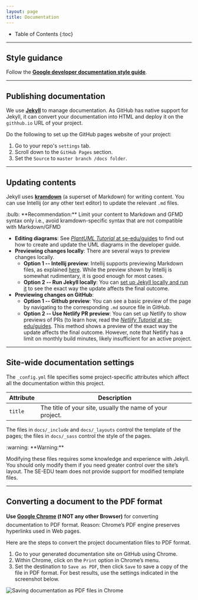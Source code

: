 ```yaml
---
layout: page
title: Documentation
---
```


* Table of Contents
{:toc}

--------------------------------------------------------------------------------------------------------------------

## Style guidance

Follow the [**Google developer documentation style guide**](https://developers.google.com/style).

--------------------------------------------------------------------------------------------------------------------

## Publishing documentation

We use [**Jekyll**](https://jekyllrb.com/) to manage documentation. As GitHub has native support for Jekyll, it can convert your documentation into HTML and deploy it on the `githhub.io` URL of your project.

Do the following to set up the GitHub pages website of your project:
1. Go to your repo's `settings` tab.
1. Scroll down to the `GitHub Pages` section.
1. Set the `Source` to `master branch /docs folder`.

--------------------------------------------------------------------------------------------------------------------

## Updating contents

Jekyll uses [**kramdown**](https://kramdown.gettalong.org/syntax.html) (a superset of Markdown) for writing content. You can use Intellij (or any other text editor) to update the relevant `.md` files. 

<div markdown="span" class="alert alert-success">:bulb: **Recommendation:** Limit your content to Markdown and GFMD syntax only i.e., avoid kramdown-specific syntax that are not compatible with Markdown/GFMD

</div>

* **Editing diagrams**: See [_PlantUML Tutorial_ at se-edu/guides](https://se-education.org/guides/tutorials/plantUmlTutorial.html) to find out how to create and update the UML diagrams in the developer guide.
* **Previewing changes locally**: There are several ways to preview changes locally.
  * **Option 1 -- Intellij preview**: Intellij supports previewing Markdown files, as explained [here](https://www.jetbrains.com/help/idea/markdown.html). While the preview shown by Intellij is somewhat rudimentary, it is good enough for most cases.
  * **Option 2 -- Run Jekyll locally**: You can [set up Jekyll locally and run it](https://help.github.com/en/github/working-with-github-pages/testing-your-github-pages-site-locally-with-jekyll) to see the exact way the update affects the final outcome.
* **Previewing changes on GitHub**:
  * **Option 1 -- Github preview**: You can see a basic preview of the page by navigating to the corresponding `.md` source file in GitHub.
  * **Option 2 -- Use Netlify PR preview**: You can set up Netlify to show previews of PRs (to learn how, read the [_Netlify Tutorial_ at se-edu/guides](https://se-education.org/guides/tutorials/netlifyTutorial.html). This method shows a preview of the exact way the update affects the final outcome. However, note that Netlify has a limit on monthly build minutes, likely insufficient for an active project.

--------------------------------------------------------------------------------------------------------------------

## Site-wide documentation settings
The `_config.yml` file specifies some project-specific attributes which affect all the documentation within this project.

|Attribute|Description|
|---------|-----------|
|`title`|The title of your site, usually the name of your project.|

The files in `docs/_include` and `docs/_layouts` control the template of the pages; the files in `docs/_sass` control the style of the pages.

<div markdown="span" class="alert alert-warning">:warning: **Warning:**

Modifying these files requires some knowledge and experience with Jekyll. You should only modify them if you need greater control over the site’s layout. The SE-EDU team does not provide support for modified template files.
</div>

--------------------------------------------------------------------------------------------------------------------

## Converting a document to the PDF format

**Use [Google Chrome](https://www.google.com/chrome/browser/desktop/) (:exclamation: NOT any other Browser)** for converting documentation to PDF format. Reason: Chrome’s PDF engine preserves hyperlinks used in Web pages.

Here are the steps to convert the project documentation files to PDF format.
1. Go to your generated documentation site on GitHub using Chrome.
1. Within Chrome, click on the `Print` option in Chrome’s menu.
1. Set the destination to `Save as PDF`, then click `Save` to save a copy of the file in PDF format. For best results, use the settings indicated in the screenshot below.

![Saving documentation as PDF files in Chrome](images/chrome_save_as_pdf.png)

